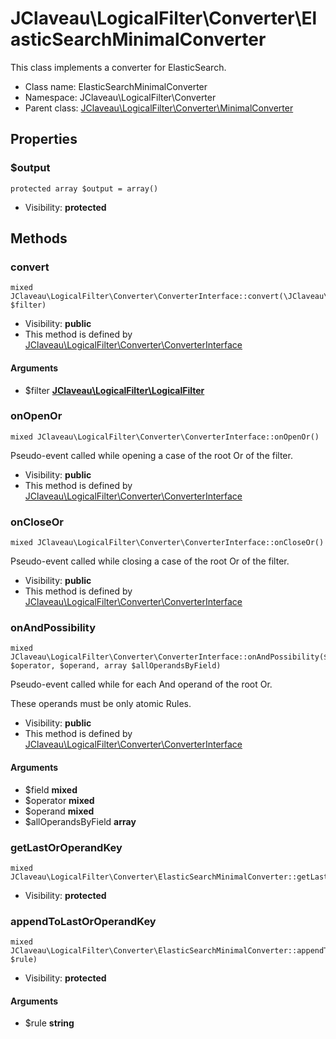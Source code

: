 JClaveau\LogicalFilter\Converter\ElasticSearchMinimalConverter
===============

This class implements a converter for ElasticSearch.




* Class name: ElasticSearchMinimalConverter
* Namespace: JClaveau\LogicalFilter\Converter
* Parent class: [JClaveau\LogicalFilter\Converter\MinimalConverter](JClaveau-LogicalFilter-Converter-MinimalConverter.md)





Properties
----------


### $output

    protected array $output = array()





* Visibility: **protected**


Methods
-------


### convert

    mixed JClaveau\LogicalFilter\Converter\ConverterInterface::convert(\JClaveau\LogicalFilter\LogicalFilter $filter)





* Visibility: **public**
* This method is defined by [JClaveau\LogicalFilter\Converter\ConverterInterface](JClaveau-LogicalFilter-Converter-ConverterInterface.md)


#### Arguments
* $filter **[JClaveau\LogicalFilter\LogicalFilter](JClaveau-LogicalFilter-LogicalFilter.md)**



### onOpenOr

    mixed JClaveau\LogicalFilter\Converter\ConverterInterface::onOpenOr()

Pseudo-event called while opening a case of the root Or of the
filter.



* Visibility: **public**
* This method is defined by [JClaveau\LogicalFilter\Converter\ConverterInterface](JClaveau-LogicalFilter-Converter-ConverterInterface.md)




### onCloseOr

    mixed JClaveau\LogicalFilter\Converter\ConverterInterface::onCloseOr()

Pseudo-event called while closing a case of the root Or of the
filter.



* Visibility: **public**
* This method is defined by [JClaveau\LogicalFilter\Converter\ConverterInterface](JClaveau-LogicalFilter-Converter-ConverterInterface.md)




### onAndPossibility

    mixed JClaveau\LogicalFilter\Converter\ConverterInterface::onAndPossibility($field, $operator, $operand, array $allOperandsByField)

Pseudo-event called while for each And operand of the root Or.

These operands must be only atomic Rules.

* Visibility: **public**
* This method is defined by [JClaveau\LogicalFilter\Converter\ConverterInterface](JClaveau-LogicalFilter-Converter-ConverterInterface.md)


#### Arguments
* $field **mixed**
* $operator **mixed**
* $operand **mixed**
* $allOperandsByField **array**



### getLastOrOperandKey

    mixed JClaveau\LogicalFilter\Converter\ElasticSearchMinimalConverter::getLastOrOperandKey()





* Visibility: **protected**




### appendToLastOrOperandKey

    mixed JClaveau\LogicalFilter\Converter\ElasticSearchMinimalConverter::appendToLastOrOperandKey(string $rule)





* Visibility: **protected**


#### Arguments
* $rule **string**


